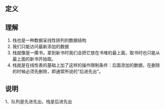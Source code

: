 ## 定义

## 理解
1. 栈也是一种数据呈线性排列的数据结构
2. 我们只能访问最新添加的数据
3. 栈就像是一摞书，拿到新书时我们会把它放在书堆的最上面，取书时也只能从最上面的新书开始取。
4. 栈就是在线性表的基础上加了这样的操作限制条件：后面添加的数据，在删除的时候必须先删除，即通常所说的“后进先出”。



## 说明

1、队列是先进先出，栈是后进先出